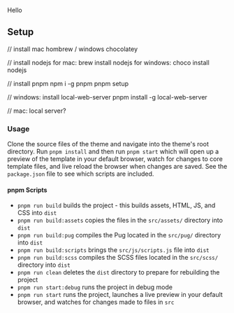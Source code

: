 Hello

## Setup

// install mac hombrew / windows chocolatey

// install nodejs
for mac: brew install nodejs 
for windows: choco install nodejs

// install pnpm
npm i -g pnpm
pnpm setup

// windows: install local-web-server
pnpm install -g local-web-server

// mac: local server?

### Usage

Clone the source files of the theme and navigate into the theme's root directory. 
Run `pnpm install` and then run `pnpm start` which will open up a preview of the template in your default browser, watch for changes to core template files, and live reload the browser when changes are saved. 
See the `package.json` file to see which scripts are included.

#### pnpm Scripts

- `pnpm run build` builds the project - this builds assets, HTML, JS, and CSS into `dist`
- `pnpm run build:assets` copies the files in the `src/assets/` directory into `dist`
- `pnpm run build:pug` compiles the Pug located in the `src/pug/` directory into `dist`
- `pnpm run build:scripts` brings the `src/js/scripts.js` file into `dist`
- `pnpm run build:scss` compiles the SCSS files located in the `src/scss/` directory into `dist`
- `pnpm run clean` deletes the `dist` directory to prepare for rebuilding the project
- `pnpm run start:debug` runs the project in debug mode
- `pnpm run start` runs the project, launches a live preview in your default browser, and watches for changes made to files in `src`
